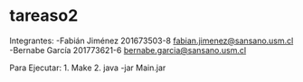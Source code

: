 # tareaso2

Integrantes:
	-Fabián Jiménez 201673503-8 fabian.jimenez@sansano.usm.cl
	-Bernabe García 201773621-6 bernabe.garcia@sansano.usm.cl

Para Ejecutar:
	1. Make
	2. java -jar Main.jar	